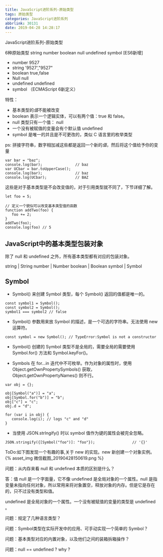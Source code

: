 ```yaml
---
title: JavaScript进阶系列-原始类型
tags: 原始类型
categories: JavaScript进阶系列
abbrlink: 30131
date: 2019-04-28 14:28:17
---
```

JavaScript进阶系列-原始类型
<!-- more -->

6种原始类型
string
number
boolean
null
undefined
symbol [ES6新增]

* number  9527
* string '9527',"9527"
* boolean true,false
* Null null
* undefined undefined
* symbol （ECMAScript 6新定义）

特性：
* 基本类型的*值*不能被改变
* boolean 表示一个逻辑实体，可以有两个值：true 和 false。
* null 类型只有一个值： null
* 一个没有被赋值的变量会有个默认值 undefined
* symbol 是唯一的并且是不可更改的，类似 C 语言里的枚举类型

ps: 拼接字符串，数字相加减这些都是返回一个新的*值*，然后将这个值给予你的变量

```
var bar = "baz";
console.log(bar);               // baz
var UCbar = bar.toUpperCase();
console.log(bar);               // baz
console.log(UCbar);             // BAZ
```

这些是对于基本类型是不会改变值的，对于引用类型就不同了，下节详细了解。

```
let foo = 5;

// 定义一个貌似可以改变基本类型值的函数
function addTwo(foo) {
   foo += 2;
}
addTwo(foo);
console.log(foo) // 5
```

## JavaScript中的基本类型包装对象

除了 null 和 undefined 之外，所有基本类型都有对应的包装对象。

string | String
number | Number
boolean | Boolean
symbol | Symbol

## Symbol

* Symbol() 来创建 Symbol 类型，每个 Symbol() 返回的值都是唯一的。

```
const symbol1 = Symbol();
const symbol2 = Symbol();
symbol1 === symbol2 // false
```

* Symbol() 参数用来放 Symbol 的描述，是一个可选的字符串。无法使用 new 运算符。
```
const symbol = new Symbol(); // TypeError:Symbol is not a constructor

```

* Symbol() 创建的 Symbol 类型不是全局的，需要全局的需要使用 Symbol.for() 方法和  Symbol.keyFor()。

* Symbols 在 for...in 迭代中不可枚举。作为对象的属性时，使用 Object.getOwnPropertySymbols() 获取，Object.getOwnPropertyNames() 则不行。

```
var obj = {};

obj[Symbol("a")] = "a";
obj[Symbol.for("b")] = "b";
obj["c"] = "c";
obj.d = "d";

for (var i in obj) {
   console.log(i); // logs "c" and "d"
}
```

* 当使用 JSON.strIngify() 时以 symbol 值作为键的属性会被完全忽略。

```
JSON.stringify({[Symbol("foo")]: "foo"});                 // '{}'
```

ToDo:如下图发现一个有趣的事,关于 new 的实现。new 新创建一个对象实例。
{% asset_img 微信截图_20190428150619.png %}

问题：从内存来看 null 和 undefined 本质的区别是什么？

答：值 null 是一个字面量，它不像 undefined 是全局对象的一个属性。null 是指变量未指向任何对象，所以常用来将对象置空，释放对象的内存。但是它是存在的，只不过没有类型和值。

undefined 是全局对象的一个属性。一个没有被赋值的变量的类型是 undefined 。

问题：规定了几种语言类型？

问题：Symbol类型在实际开发中的应用、可手动实现一个简单的 Symbol？

问题：基本类型对应的内置对象，以及他们之间的装箱拆箱操作？

问题：null == undefined ? why ?
